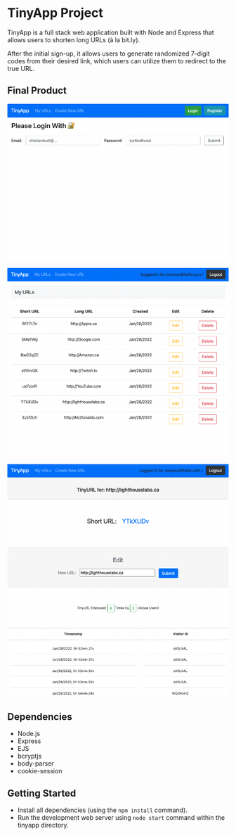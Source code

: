 # TinyApp Project

TinyApp is a full stack web application built with Node and Express that allows users to shorten long URLs (à la bit.ly).

After the initial sign-up, it allows users to generate randomized 7-digit codes from their desired link, which users can utilize them to redirect to the true URL. 

## Final Product

!["Login Screen"](https://raw.githubusercontent.com/fluffyjohnny/tinyapp/main/docs/urls_login.png)

!["Index Screen with User's URLs"](https://raw.githubusercontent.com/fluffyjohnny/tinyapp/main/docs/urls_index.png)

!["TinyURL show page"](https://raw.githubusercontent.com/fluffyjohnny/tinyapp/main/docs/urls_show.png)

## Dependencies

- Node.js
- Express
- EJS
- bcryptjs
- body-parser
- cookie-session

## Getting Started

- Install all dependencies (using the `npm install` command).
- Run the development web server using `node start` command within the tinyapp directory.